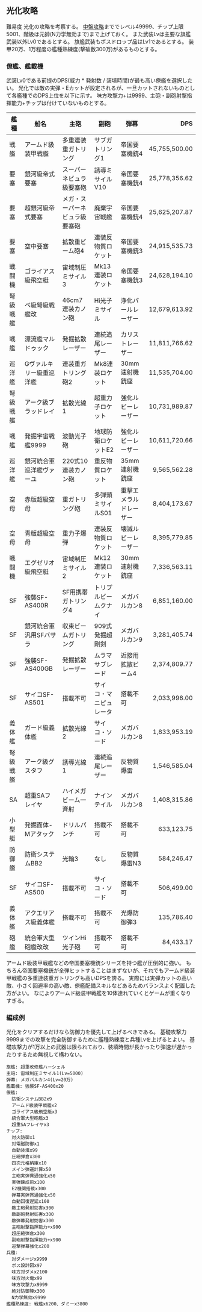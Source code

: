 ## 光化攻略

難易度 光化の攻略を考察する。
[中盤攻略](中盤攻略.md)まででレベル49999、チップ上限5001、階級は元帥(N力学無効まで)まで上げておく。
また武装Lvは主要な旗艦武装以外Lv0であるとする。
旗艦武装もボスドロップ品はLv1であるとする。
装甲20万、1万程度の艦種熟練度(撃破数300万)があるものとする。

### 僚艦、艦載機

武装Lv0である前提のDPS(威力 * 発射数 / 装填時間)が最も高い僚艦を選択したい。
光化では敵の実弾・Eカットが設定されるが、一旦カットされないものとして各艦種でのDPS上位を以下に示す。
味方攻撃力+は9999、主砲・副砲射撃指揮能力+チップは付けていないものとする。

| 艦種     | 船名                     | 主砲                           | 副砲                   | 弾幕                   |           DPS |
|----------|--------------------------|--------------------------------|------------------------|------------------------|--------------:|
| 戦艦     | アームド級装甲戦艦       | 多重連装重ガトリング           | サブガトリング1        | 帝国要塞機銃4          | 45,755,500.00 |
| 要塞     | 銀河級帝式要塞           | スーパーネビュラ級要塞砲       | 誘導ミサイルV10        | 帝国要塞機銃4          | 25,778,356.62 |
| 要塞     | 超銀河級帝式要塞         | メガ・スーパーネビュラ級要塞砲 | 廃棄宇宙戦艦           | 帝国要塞機銃4          | 25,625,207.87 |
| 要塞     | 空中要塞                 | 拡散重ビーム砲4                | 連装反物質ロケット     | 帝国要塞機銃3          | 24,915,535.73 |
| 戦闘機   | ゴライアス級飛空艇       | 宙域制圧ミサイル3              | Mk13連装ロケット       | 帝国要塞機銃3          | 24,628,194.10 |
| 弩級戦艦 | ペ級弩級戦艦改           | 46cm7連装カノン砲              | Hi光子ミサイル         | 浄化パールレーザー     | 12,679,613.92 |
| 戦艦     | 漂流艦マルドゥック       | 発掘拡散レーザー               | 連続追尾レーザー       | カリストレーザー       | 11,811,766.62 |
| 巡洋艦   | Gヴァルキリー級重巡洋艦  | 連装重ガトリング砲2            | Mk8連装ロケット        | 30mm速射機銃座         | 11,535,704.00 |
| 弩級戦艦 | アーク級ブラッドレイ     | 拡散光線1                      | 超重力子ロケット       | 強化ルビーレーザー     | 10,731,989.87 |
| 戦艦     | 発掘宇宙戦艦9999         | 波動光子砲                     | 地球防衛ロケットE2     | 強化ルビーレーザー     | 10,611,720.66 |
| 巡洋艦   | 銀河統合軍巡洋艦ヴァーユ | 220式10連装カノン砲            | 重反物質ロケット       | 35mm連射機銃座         |  9,565,562.28 |
| 空母     | 赤版超級空母             | 重ガトリング砲                 | 多弾頭ミサイルS01      | 重撃エメラルドレーザー |  8,404,173.67 |
| 空母     | 青版超級空母             | 重力子爆弾                     | 連装反物質ロケット     | 壊滅ルビーレーザー     |  8,395,779.85 |
| 戦闘機   | エグゼリオ級飛空艇       | 宙域制圧ミサイル2              | Mk12連装ロケット       | 30mm速射機銃座         |  7,336,563.11 |
| SF       | 強襲SF-AS400R            | SF用携帯ガトリング4            | トリプルビームクナイ   | メガバルカン8          |  6,851,160.00 |
| SF       | 銀河統合軍汎用SFバサラ   | 収束ビームガトリング           | 909式発掘超剛剣        | メガバルカン9          |  3,281,405.74 |
| SF       | 強襲SF-AS400GB           | 発掘拡散レーザー               | ムラマサブレード       | 近接用拡散ビーム4      |  2,374,809.77 |
| SF       | サイコSF-AS501           | 搭載不可                       | サイコ・マニピュレータ | 搭載不可               |  2,033,996.00 |
| 義体艦   | ガード級義体艦           | 拡散光線2                      | サイコ・ソード         | メガバルカン8          |  1,833,953.19 |
| 弩級戦艦 | アーク級グスタフ         | 誘導光線1                      | 連続追尾レーザー       | 反物質爆雷             |  1,546,585.04 |
| SA       | 超重SAフレイヤ           | ハイメガビーム一斉射           | ナインテイル           | メガバルカン8          |  1,408,315.86 |
| 小型艇   | 発掘面体-Mアタック       | ドリルパンチ                   | 搭載不可               | 搭載不可               |    633,123.75 |
| 防御艦   | 防衛システムBB2          | 光輪3                          | なし                   | 反物質爆雷N3           |    584,246.47 |
| SF       | サイコSF-AS500           | 搭載不可                       | サイコ・ソード         | 搭載不可               |    506,499.00 |
| 義体艦   | アクエリアス級義体艦     | 搭載不可                       | 搭載不可               | 光爆防御弾3            |    135,786.40 |
| 砲艦     | 統合軍大型砲艦改改       | ツインHi光子砲                 | 搭載不可               | 搭載不可               |     84,433.17 |

アームド級装甲戦艦などの帝国要塞機銃シリーズを持つ艦が圧倒的に強い。
もちろん帝国要塞機銃が全弾ヒットすることはまずないが、それでもアームド級装甲戦艦の多重連装重ガトリングも高いDPSを誇る。
実際には実弾カットの高い敵、小さく回避率の高い敵、僚艦配備スキルなどあるためバランスよく配置した方がよい。
なによりアームド級装甲戦艦を10体連れていくとゲームが重くなりすぎる。


### 編成例

光化をクリアするだけなら防御力を優先して上げるべきである。
基礎攻撃力9999までの攻撃を完全防御するために艦種熟練度と兵種Lvを上げるとよい。
基礎攻撃力が1万以上の武器は限られており、装填時間が長かったり弾速が遅かったりするため無視して構わない。

```
旗艦: 超重改修艦ハーシェル
主砲: 宙域制圧ミサイル1(Lv=5000)
弾幕: メガバルカン4(Lv=20万)
艦載機: 強襲SF-AS400x20
僚艦:
  防衛システムBB2x9
  アームド級装甲戦艦x2
  ゴライアス級飛空艇x3
  統合軍大型砲艦x3
  超重SAフレイヤx3
チップ:
  対火防御x1
  対電磁防御x1
  自動装填x99
  圧縮弾倉x300
  四次元格納庫x10
  メイン弾道計算x50
  主砲実弾貫通強化x50
  実弾錬成術x100
  E2機関搭載x300
  弾幕実弾貫通強化x50
  自動回復遅延x100
  敵主砲発射妨害x300
  敵副砲発射妨害x300
  敵弾幕発射妨害x300
  主砲射撃指揮能力+x900
  超圧縮弾倉x300
  副砲射撃指揮能力+x900
  迎撃弾幕強化x200
兵種:
  対ダメージx9999
  ボス設計図x97
  味方対ダメx2100
  味方対火電x99
  味方攻撃力x9999
  絶対防御陣x300
  N力学無効x9999
艦種熟練度: 戦艦x6200、ダミーx3800
```
